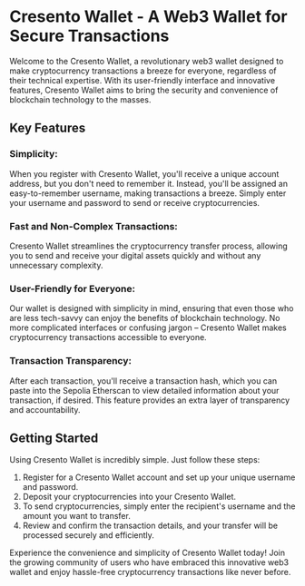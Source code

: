 # Cresento Wallet - A Web3 Wallet for Secure Transactions

Welcome to the Cresento Wallet, a revolutionary web3 wallet designed to make cryptocurrency transactions a breeze for everyone, regardless of their technical expertise. With its user-friendly interface and innovative features, Cresento Wallet aims to bring the security and convenience of blockchain technology to the masses.

## Key Features
### Simplicity:
When you register with Cresento Wallet, you'll receive a unique account address, but you don't need to remember it. Instead, you'll be assigned an easy-to-remember username, making transactions a breeze. Simply enter your username and password to send or receive cryptocurrencies.
### Fast and Non-Complex Transactions:
Cresento Wallet streamlines the cryptocurrency transfer process, allowing you to send and receive your digital assets quickly and without any unnecessary complexity.
### User-Friendly for Everyone:
Our wallet is designed with simplicity in mind, ensuring that even those who are less tech-savvy can enjoy the benefits of blockchain technology. No more complicated interfaces or confusing jargon – Cresento Wallet makes cryptocurrency transactions accessible to everyone.
### Transaction Transparency: 
After each transaction, you'll receive a transaction hash, which you can paste into the Sepolia Etherscan to view detailed information about your transaction, if desired. This feature provides an extra layer of transparency and accountability.

## Getting Started
Using Cresento Wallet is incredibly simple. Just follow these steps:

1) Register for a Cresento Wallet account and set up your unique username and password.
2) Deposit your cryptocurrencies into your Cresento Wallet.
3) To send cryptocurrencies, simply enter the recipient's username and the amount you want to transfer.
4) Review and confirm the transaction details, and your transfer will be processed securely and efficiently.

Experience the convenience and simplicity of Cresento Wallet today! Join the growing community of users who have embraced this innovative web3 wallet and enjoy hassle-free cryptocurrency transactions like never before.

